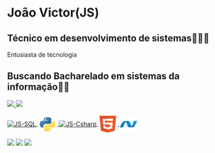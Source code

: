  # João Victor(JS)
 
 ## Técnico em desenvolvimento de sistemas👨🏻‍💻 
 Entusiasta de tecnologia
 ## Buscando Bacharelado em sistemas da informação🤵🏻
<div>
  <a href="https://github.com/DEVJS2005">
  <img height="180em" src="https://github-readme-stats.vercel.app/api?username=DEVJS2005&show_icons=true&theme=buefy&include_all_commits=true&count_private=true"/>
  <img height="180em" src="https://github-readme-stats.vercel.app/api/top-langs/?username=DEVJS2005&layout=compact&langs_count=7&theme=buefy"/>
</div>
  <div style="display: inline_block" style="justify-content: space-around;"><br>
  <img align="center" alt="JS-SQL" height="50" width="50" src="https://cdn.jsdelivr.net/gh/devicons/devicon/icons/mysql/mysql-original-wordmark.svg">
  <img align="center" alt="JS-Python" height="40" width="45" src="https://raw.githubusercontent.com/devicons/devicon/master/icons/python/python-original.svg">
  <img align="center" alt="JS-Csharp" height="40" width="45" src="https://cdn.jsdelivr.net/gh/devicons/devicon/icons/csharp/csharp-original.svg">
  <img align="center" alt="JS-html" height="40" width="45" src="https://github.com/devicons/devicon/blob/v2.15.1/icons/html5/html5-original.svg">
  <img align="center" alt="JS-dotnet" height="40" width="45" src="https://github.com/devicons/devicon/blob/v2.15.1/icons/dot-net/dot-net-original.svg">
 

  <a href="https://www.instagram.com/jsbatis/?hl=pt-br" target="_blank"><img src="https://img.shields.io/badge/-Instagram-%23E4405F?style=for-the-badge&logo=instagram&logoColor=white" target="_blank"></a>
  <a href = "jvl14533@outlook.com"><img src="https://img.shields.io/badge/-Gmail-%23333?style=for-the-badge&logo=gmail&logoColor=white" target="_blank"></a>
  <a href="https://www.linkedin.com/in/joão-victor-903445209/" target="_blank"><img src="https://img.shields.io/badge/-LinkedIn-%230077B5?style=for-the-badge&logo=linkedin&logoColor=white" target="_blank"></a> 
 
</div>
